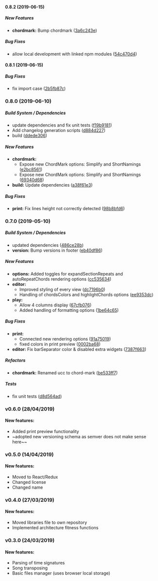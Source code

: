 #### 0.8.2 (2019-06-15)

##### New Features

* **chordmark:**  Bump chordmark ([3a6c243e](https://github.com/no-chris/chords-charts-studio/commit/3a6c243e2cd439b6170015cadb6e54f9a95b8a1c))

##### Bug Fixes

*  allow local development with linked npm modules ([54c470d4](https://github.com/no-chris/chords-charts-studio/commit/54c470d476d73c1eee81557845d06ad7ea81b96f))

#### 0.8.1 (2019-06-15)

##### Bug Fixes

*  fix import case ([2b5fb87c](https://github.com/no-chris/chords-charts-studio/commit/2b5fb87c6ef988b259583c97e7a090283d9a6cbb))

### 0.8.0 (2019-06-10)

##### Build System / Dependencies

*  update dependencies and fix unit tests ([f19b9181](https://github.com/no-chris/chords-charts-studio/commit/f19b9181bedd280bf428cfaf8c130513040f53b6))
*  Add changelog generation scripts ([d884d227](https://github.com/no-chris/chords-charts-studio/commit/d884d227c27c505e98f1671421ca5b9a7f760787))
*  build ([ddede306](https://github.com/no-chris/chords-charts-studio/commit/ddede306656b565402f0d4783d45e035fbb1ca2f))

##### New Features

* **chordmark:**
  *  Expose new ChordMark options: Simplify and ShortNamings ([e2bc8561](https://github.com/no-chris/chords-charts-studio/commit/e2bc8561d4f1a29dec00e76ff7b10cc7ef580197))
  *  Expose new ChordMark options: Simplify and ShortNamings ([69340d68](https://github.com/no-chris/chords-charts-studio/commit/69340d68aa80e50672612037e5396a59a3820dce))
* **build:**  Update dependencies ([a38f61e3](https://github.com/no-chris/chords-charts-studio/commit/a38f61e305fbbb89ecdf6b37f7ac21177afe67e1))

##### Bug Fixes

* **print:**  Fix lines height not correctly detected ([98b8bfd6](https://github.com/no-chris/chords-charts-studio/commit/98b8bfd678e79f677196454c9ce2a29a6710400b))

### 0.7.0 (2019-05-10)

##### Build System / Dependencies

*  updated dependencies ([486ce28b](https://github.com/no-chris/chords-charts-studio/commit/486ce28bea84f73ce847cbb4f9a333c5a79c3b38))
* **version:**  Bump versions in footer ([eb40df86](https://github.com/no-chris/chords-charts-studio/commit/eb40df8630bdd6918ce77082335ba898ee9710cd))

##### New Features

* **options:**  Added toggles for expandSectionRepeats and autoRepeatChords rendering options ([cc535634](https://github.com/no-chris/chords-charts-studio/commit/cc535634106c85166aa85249eeb0e3caeddd3d69))
* **editor:**
  *  Improved styling of every view ([dc7196b0](https://github.com/no-chris/chords-charts-studio/commit/dc7196b06b20c3081ddfae3e94860ec38f713e29))
  *  Handling of chordsColors and highlightChords options ([ee9353dc](https://github.com/no-chris/chords-charts-studio/commit/ee9353dc9bff236c489b282c7cb241e5ea1a8d59))
* **play:**
  *  Allow 4 columns display ([67cfb076](https://github.com/no-chris/chords-charts-studio/commit/67cfb076bf5f4c4d5404a686498c01c91f58beb4))
  *  Added handling of formatting options ([1be64c65](https://github.com/no-chris/chords-charts-studio/commit/1be64c65ba295edd3713ea6ec6fd325179cdc4b7))

##### Bug Fixes

* **print:**
  *  Connected new rendering options ([91a75019](https://github.com/no-chris/chords-charts-studio/commit/91a75019502e5986b6227fbd79a3efc5bf6d32a6))
  *  fixed colors in print preview ([0002ba68](https://github.com/no-chris/chords-charts-studio/commit/0002ba68d28981e731c44d44a174cbdf606dc543))
* **editor:**  Fix barSeparator color & disabled extra widgets ([7387f663](https://github.com/no-chris/chords-charts-studio/commit/7387f6635e4efda3a46b92f7930ef6acf9aab29a))

##### Refactors

* **chordmark:**  Renamed ucc to chord-mark ([be533ff7](https://github.com/no-chris/chords-charts-studio/commit/be533ff752fc68b74a74d099a81739fc74c41f33))

##### Tests

*  fix unit tests ([d8d564ad](https://github.com/no-chris/chords-charts-studio/commit/d8d564ad1f5f7f7b66df9232f85676b8d339f437))

### v0.6.0 (28/04/2019)

#### New features:

- Added print preview functionality
- ~adopted new versioning schema as semver does not make sense here~~

### v0.5.0 (14/04/2019)

#### New features:

- Moved to React/Redux
- Changed license
- Changed name

### v0.4.0 (27/03/2019)

#### New features:

- Moved libraries file to own repository
- Implemented architecture fitness functions

### v0.3.0 (24/03/2019)

#### New features:

- Parsing of time signatures
- Song transposing
- Basic files manager (uses browser local storage)
